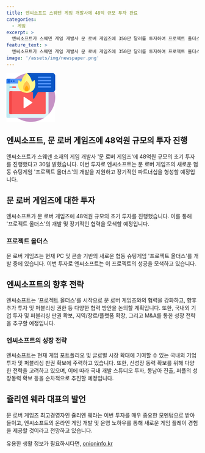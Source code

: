 ```yaml
---
title: 엔씨소프트 스웨덴 게임 개발사에 48억 규모 투자 완료
categories:
  - 게임
excerpt: >
  엔씨소프트가 스웨덴 게임 개발사 문 로버 게임즈에 350만 달러를 투자하여 프로젝트 올더스를 개발하는데 지원할 계획이다. 이를 통해 장기적인 파트너십 구축 및 퍼블리싱 권한과 같은 협력 방안을 모색 중이며, 향후 추가 투자와 전략적 협업을 추진할 예정이다. 엔씨는 이를 통해 새로운 시장 창출과 전세계 지역별 개발 클러스터 구축, 글로벌 시장 확장을 기대하고 있으며, 국내외 기업 투자와 퍼블리싱 판권 확보에도 주력하고 있다.
feature_text: >
  엔씨소프트가 스웨덴 게임 개발사 문 로버 게임즈에 350만 달러를 투자하여 프로젝트 올더스를 개발하는데 지원할 계획이다. 이를 통해 장기적인 파트너십 구축 및 퍼블리싱 권한과 같은 협력 방안을 모색 중이며, 향후 추가 투자와 전략적 협업을 추진할 예정이다. 엔씨는 이를 통해 새로운 시장 창출과 전세계 지역별 개발 클러스터 구축, 글로벌 시장 확장을 기대하고 있으며, 국내외 기업 투자와 퍼블리싱 판권 확보에도 주력하고 있다.
image: '/assets/img/newspaper.png'
---
```


<p><img src="/assets/img/news.png" alt="rentncar 속보" /></p>

<h2>엔씨소프트, 문 로버 게임즈에 48억원 규모의 투자 진행</h2>

<p data-ke-size="size16">엔씨소프트가 스웨덴 소재의 게임 개발사 '문 로버 게임즈'에 48억원 규모의 초기 투자를 진행했다고 30일 밝혔습니다. 이번 투자로 엔씨소프트는 문 로버 게임즈의 새로운 협동 슈팅게임 '프로젝트 올더스'의 개발을 지원하고 장기적인 파트너십을 형성할 예정입니다.</p>

<h2>문 로버 게임즈에 대한 투자</h2>

<p data-ke-size="size16">엔씨소프트가 문 로버 게임즈에 48억원 규모의 초기 투자를 진행했습니다. 이를 통해 '프로젝트 올더스'의 개발 및 장기적인 협력을 모색할 예정입니다.</p>

<h3><b>프로젝트 올더스</b></h3>

<p data-ke-size="size16">문 로버 게임즈는 현재 PC 및 콘솔 기반의 새로운 협동 슈팅게임 '프로젝트 올더스'를 개발 중에 있습니다. 이번 투자로 엔씨소프트는 이 프로젝트의 성공을 모색하고 있습니다.</p>

<h2>엔씨소프트의 향후 전략</h2>

<p data-ke-size="size16">엔씨소프트는 '프로젝트 올더스'를 시작으로 문 로버 게임즈와의 협력을 강화하고, 향후 추가 투자 및 퍼블리싱 권한 등 다양한 협력 방안을 논의할 계획입니다. 또한, 국내외 기업 투자 및 퍼블리싱 판권 확보, 지역/장르/플랫폼 확장, 그리고 M&amp;A를 통한 성장 전략을 추구할 예정입니다.</p>

<h3><b>엔씨소프트의 성장 전략</b></h3>

<p data-ke-size="size16">엔씨소프트는 현재 게임 포트폴리오 및 글로벌 시장 확대에 기여할 수 있는 국내외 기업 투자 및 퍼블리싱 판권 확보에 주력하고 있습니다. 또한, 신성장 동력 확보를 위해 다양한 전략을 고려하고 있으며, 이에 따라 국내 개발 스튜디오 투자, 동남아 진출, 퍼플의 성장동력 확보 등을 순차적으로 추진할 예정입니다.</p>

<h2>쥴리엔 웨라 대표의 발언</h2>

<p data-ke-size="size16">문 로버 게임즈 최고경영자인 쥴리엔 웨라는 이번 투자를 매우 중요한 모멘텀으로 받아들이고, 엔씨소프트의 온라인 게임 개발 및 운영 노하우를 통해 새로운 게임 플레이 경험을 제공할 것이라고 전망하고 있습니다.</p>
유용한 생활 정보가 필요하시다면, <a href="https://onioninfo.kr" rel="dofollow">onioninfo.kr</a>


